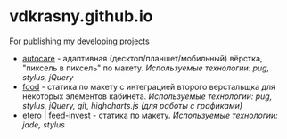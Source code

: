 # vdkrasny.github.io
For publishing my developing projects

 + [autocare](https://vdkrasny.github.io/autocare) - адаптивная (десктоп/планшет/мобильный) вёрстка, "пиксель в пиксель" по макету.
 _Используемые технологии: pug, stylus, jQuery_
 + [food](https://vdkrasny.github.io/food) - статика по макету с интеграцией второго верстальщка для некоторых элементов кабинета.
 _Используемые технологии: pug, stylus, jQuery, git, highcharts.js (для работы с графиками)_
 + [etero](https://vdkrasny.github.io/etero) | [feed-invest](https://vdkrasny.github.io/feed-invest) - статика по макету.
 _Используемые технологии: jade, stylus_
